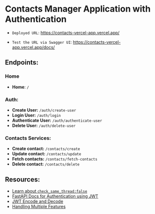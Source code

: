 # Contacts Manager Application with Authentication

- `Deployed URL`: https://contacts-vercel-app.vercel.app/

- `Test the URL via Swagger UI`: https://contacts-vercel-app.vercel.app/docs/

## Endpoints:

### Home

- **Home**: `/`

### Auth:

- **Create User:** `/auth/create-user`
- **Login User:** `/auth/login`
- **Authenticate User:** `/auth/authenticate-user`
- **Delete User:** `/auth/delete-user`

### Contacts Services:

- **Create contact:** `/contacts/create`
- **Update contact:** `/contacts/update`
- **Fetch contacts:** `/contacts/fetch-contacts`
- **Delete contact:** `/contacts/delete`

## Resources:

- [Learn about `check_same_thread:false`](https://docs.python.org/3/library/sqlite3.html#sqlite3.threadsafety)
- [FastAPI Docs for Authentication using JWT](https://fastapi.tiangolo.com/tutorial/security/oauth2-jwt/#hash-and-verify-the-passwords)
- [JWT Encode and Decode](https://pyjwt.readthedocs.io/en/stable/usage.html#encoding-decoding-tokens-with-hs256)
- [Handling Multiple Features](https://fastapi.tiangolo.com/tutorial/bigger-applications/#how-relative-imports-work)
